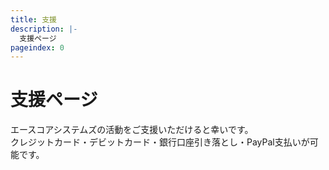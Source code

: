 ```yaml
---
title: 支援
description: |-
  支援ページ
pageindex: 0
---
```

# 支援ページ
エースコアシステムズの活動をご支援いただけると幸いです。  
クレジットカード・デビットカード・銀行口座引き落とし・PayPal支払いが可能です。